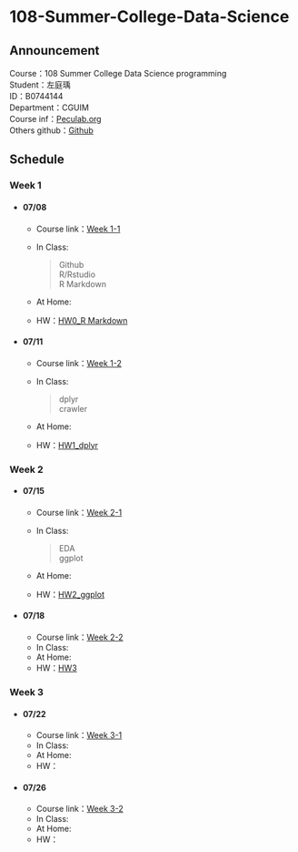 # 108-Summer-College-Data-Science

## Announcement
Course：108 Summer College Data Science programming    
Student：左庭瑀  
ID：B0744144   
Department：CGUIM  
Course inf：[Peculab.org](http://peculab.org/)             
Others github：[Github](http://peculab.org/2019/07/03/108-全國夏季學院學員-github/)              

## Schedule      
    
 ### Week 1          
 * #### 07/08        
   * Course link：[Week 1-1](http://peculab.org/2019/07/03/108-全國夏季學院課程內容/)          
   * In Class:      
     > Github           
       R/Rstudio        
       R Markdown           
       
   * At Home:      
   * HW：[HW0_R Markdown](https://tytso077.github.io/108-Summer-College-Data-Science/Week%201-1_0708/HW_R-Markdown_0.html) 

 * #### 07/11       
   * Course link：[Week 1-2](http://peculab.org/2019/07/10/108-全國夏季學院-7-11-class-2/)      
   * In Class:     
     > dplyr            
       crawler          
       
   * At Home:    
   * HW：[HW1_dplyr](https://tytso077.github.io/108-Summer-College-Data-Science/Week%201-2_0711/hw22.html)                        

### Week 2   
 * #### 07/15
   * Course link：[Week 2-1](http://peculab.org/2019/07/11/108-全國夏季學院-7-15-class-3/)                   
   * In Class:
     > EDA              
       ggplot
   
   * At Home:                   
   * HW：[HW2_ggplot](https://tytso077.github.io/108-Summer-College-Data-Science/Week%202-1_0715/HW3.html)                                        
 * #### 07/18
   * Course link：[Week 2-2](http://peculab.org/2019/07/15/108-%e5%85%a8%e5%9c%8b%e5%a4%8f%e5%ad%a3%e5%ad%b8%e9%99%a2-7-18-class-4/)     
   * In Class:       
   * At Home:       
   * HW：[HW3]()                 
 
### Week 3    
* #### 07/22
   * Course link：[Week 3-1]()                 
   * In Class:  
   * At Home:     
   * HW：       

* #### 07/26
   * Course link：[Week 3-2]()                
   * In Class:   
   * At Home:    
   * HW：        
